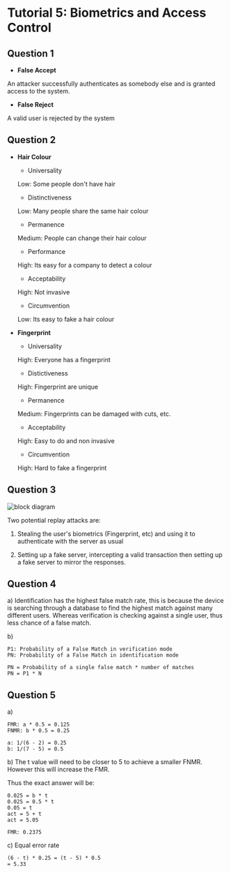 # Tutorial 5: Biometrics and Access Control

## Question 1

- __False Accept__

An attacker successfully authenticates as somebody else and is granted access to the system.

- __False Reject__

A valid user is rejected by the system

## Question 2

- __Hair Colour__
    - Universality

    Low: Some people don't have hair

    - Distinctiveness

    Low: Many people share the same hair colour

    - Permanence

    Medium: People can change their hair colour

    - Performance

    High: Its easy for a company to detect a colour

    - Acceptability

    High: Not invasive

    - Circumvention

    Low: Its easy to fake a hair colour

- __Fingerprint__

    - Universality

    High: Everyone has a fingerprint

    - Distictiveness

    High: Fingerprint are unique

    - Permanence

    Medium: Fingerprints can be damaged with cuts, etc.

    - Acceptability

    High: Easy to do and non invasive

    - Circumvention

    High: Hard to fake a fingerprint

## Question 3

![block diagram](tut_5_block_diagram.png "Block Diagram")

Two potential replay attacks are:

1. Stealing the user's biometrics (Fingerprint, etc) and using it to authenticate with the server as usual

2. Setting up a fake server, intercepting a valid transaction then setting up a fake server to mirror the responses.

## Question 4

a) Identification has the highest false match rate, this is because the device is searching through a database to find the highest match against many different users. Whereas verification is checking against a single user, thus less chance of a false match.

b) 

```
P1: Probability of a False Match in verification mode
PN: Probability of a False Match in identification mode

PN = Probability of a single false match * number of matches
PN = P1 * N
```

## Question 5

a) 

```
FMR: a * 0.5 = 0.125
FNMR: b * 0.5 = 0.25

a: 1/(6 - 2) = 0.25
b: 1/(7 - 5) = 0.5
```

b) The t value will need to be closer to 5 to achieve a smaller FNMR. However this will increase the FMR.

Thus the exact answer will be:

```
0.025 = b * t
0.025 = 0.5 * t
0.05 = t
act = 5 + t
act = 5.05

FMR: 0.2375
```

c) Equal error rate

```
(6 - t) * 0.25 = (t - 5) * 0.5
= 5.33
```
